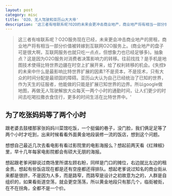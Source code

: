 ```yaml
---
layout: post
category: misc
title: 'O2O、无人驾驶和亚历山大大帝'
description: '这三者有啥联系呢?O2O的未来会更冲击商业地产，商业地产将有相当一部分价值被转嫁到互联网O2O服务上(盘子很可想象啊)。抽象点？这是因为O2O服务对消费者决策影响力的转移。往前找找？是手机是地图技术使得比特世界边疆在时空上扩展开来，给了权利转移的机会。《失控》的未来中什么是最影响比特世界扩展的因素?不是资本，不是技术，只有大众的时间分配是最顽固的障碍。亚历山大认为自己已经统治了已知的世界，作为天生的征服者，他能做的只能是扩展已知世界的边界。所以google做地图，再做无人驾驶解放大众每天一两个小时的通勤时间，让人们更少的时间去吃喝拉撒衣食住行，更多的时间生活在比特世界中。'
---
```


> 这三者有啥联系呢？O2O服务现在已经，未来更会冲击商业地产的房租，商业地产将有相当一部分价值被转嫁到互联网O2O服务上。(商业地产的盘子可是很大啊，互联网服务也就只吃一点点，但想象力也已经足够多)。抽象点？这是因为O2O服务对消费者决策影响力的转移。往前找找？是手机是地图技术使得比特世界边疆在时空上扩展开来，给了权利转移的机会。《失控》的未来中什么是最影响比特世界扩展的因素?不是资本，不是技术，只有大众的时间分配是最顽固的障碍。亚历山大认为自己已经统治了已知的世界，作为天生的征服者，他能做的只能是扩展已知世界的边界。所以google做地图，再做无人驾驶解放大众每天一两个小时的通勤时间，让人们更少的时间去吃喝拉撒衣食住行，更多的时间生活在比特世界中。'

## 为了吃张妈妈等了两个小时
跟老婆去鼓楼那家张妈妈川菜馆吃饭，一个挺偏的巷子，没门脸，我们俩足足等了两个小时才吃到，出来时候看看外面黄金地段装修一流的饭店，想到这个问题。

想想自己最近几次去看电影有看过影院里的电影海报么？想起前两天看《红辣椒》里，早十几年每家电影院都会有硕大无朋的海报。

想起跟老爹闲聊说过商场里所谓左顾右盼，同样是门口的摊位，右边就比左边的租金贵。想起有些饭店现在都是还有空座都还得排队。想起老爹说过知名的商业街从来都是很挤，不是因为人多，而是路窄，而路窄是设计之初故意为之的，人群是自组织的，如果看街道空荡，就会更空荡荡，所以黄金地段只有那几个，临街被街，在不在拐角，全都不是一个价。


